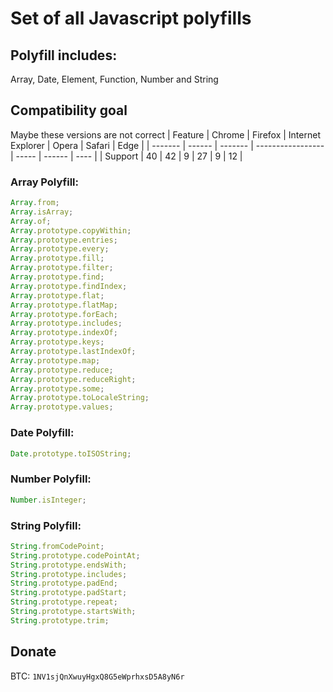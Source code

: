 # Set of all Javascript polyfills

## Polyfill includes:

Array, Date, Element, Function, Number and String

## Compatibility goal
Maybe these versions are not correct
| Feature | Chrome | Firefox | Internet Explorer | Opera | Safari | Edge |
| ------- | ------ | ------- | ----------------- | ----- | ------ | ---- |
| Support | 40     | 42      | 9                 | 27    | 9      | 12   |

### Array Polyfill:

```js
Array.from;
Array.isArray;
Array.of;
Array.prototype.copyWithin;
Array.prototype.entries;
Array.prototype.every;
Array.prototype.fill;
Array.prototype.filter;
Array.prototype.find;
Array.prototype.findIndex;
Array.prototype.flat;
Array.prototype.flatMap;
Array.prototype.forEach;
Array.prototype.includes;
Array.prototype.indexOf;
Array.prototype.keys;
Array.prototype.lastIndexOf;
Array.prototype.map;
Array.prototype.reduce;
Array.prototype.reduceRight;
Array.prototype.some;
Array.prototype.toLocaleString;
Array.prototype.values;
```

### Date Polyfill:

```js
Date.prototype.toISOString;
```

### Number Polyfill:

```js
Number.isInteger;
```

### String Polyfill:

```js
String.fromCodePoint;
String.prototype.codePointAt;
String.prototype.endsWith;
String.prototype.includes;
String.prototype.padEnd;
String.prototype.padStart;
String.prototype.repeat;
String.prototype.startsWith;
String.prototype.trim;
```

## Donate

BTC: `1NV1sjQnXwuyHgxQ8G5eWprhxsD5A8yN6r`
